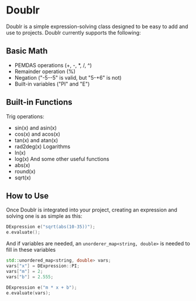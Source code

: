 # Doublr

Doublr is a simple expression-solving class designed to be easy to add and use to projects. Doublr currently supports the following:

## Basic Math
- PEMDAS operations (+, -, *, /, ^)
- Remainder operation (%)
- Negation ("-5--5" is valid, but "5-+6" is not)
- Built-in variables ("PI" and "E")

## Built-in Functions
Trig operations:
- sin(x) and asin(x)
- cos(x) and acos(x)
- tan(x) and atan(x)
- rad2deg(x)
Logarithms
- ln(x)
- log(x)
And some other useful functions
- abs(x)
- round(x)
- sqrt(x)

## How to Use
Once Doublr is integrated into your project, creating an expression and solving one is as simple as this:
```cpp
DExpression e("sqrt(abs(10-35))");
e.evaluate();
```

And if variables are needed, an `unorderer_map<string, double>` is needed to fill in these variables
```cpp
std::unordered_map<string, double> vars;
vars["x"] = DExpression::PI;
vars["m"] = 2;
vars["b"] = 2.555;

DExpression e("m * x + b");
e.evaluate(vars);
```
